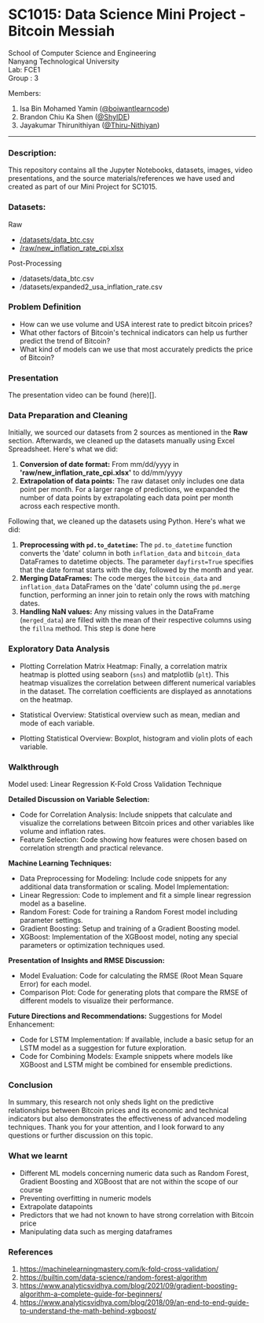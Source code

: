 # SC1015: Data Science Mini Project - Bitcoin Messiah

School of Computer Science and Engineering \
Nanyang Technological University \
Lab: FCE1 \
Group : 3

Members: 
1. Isa Bin Mohamed Yamin ([@boiwantlearncode](https://github.com/boiwantlearncode))
2. Brandon Chiu Ka Shen ([@ShyIDE](https://github.com/ShyIDE))
3. Jayakumar Thirunithiyan ([@Thiru-Nithiyan](https://github.com/Thiru-Nithiyan))

---
### Description:
This repository contains all the Jupyter Notebooks, datasets, images, video presentations, and the source materials/references we have used and created as part of our Mini Project for SC1015. 

### Datasets:
Raw
- [/datasets/data_btc.csv](https://huggingface.co/datasets/gauss314/bitcoin_daily)
- [/raw/new_inflation_rate_cpi.xlsx](https://www.usinflationcalculator.com/inflation/current-inflation-rates/)

Post-Processing
- /datasets/data_btc.csv
- /datasets/expanded2_usa_inflation_rate.csv

### Problem Definition
- How can we use volume and USA interest rate to predict bitcoin prices?
- What other factors of Bitcoin's technical indicators can help us further predict the trend of Bitcoin?
- What kind of models can we use that most accurately predicts the price of Bitcoin?

### Presentation
The presentation video can be found (here)[].

### Data Preparation and Cleaning

Initially, we sourced our datasets from 2 sources as mentioned in the **Raw** section.
Afterwards, we cleaned up the datasets manually using Excel Spreadsheet. Here's what we did:
1. **Conversion of date format:** From mm/dd/yyyy in **'raw/new_inflation_rate_cpi.xlsx'** to dd/mm/yyyy
2. **Extrapolation of data points:** The raw dataset only includes one data point per month. For a larger range of predictions, we expanded the number of data points by extrapolating each data point per month across each respective month.

Following that, we cleaned up the datasets using Python. Here's what we did:
1. **Preprocessing with `pd.to_datetime`:** The `pd.to_datetime` function converts the 'date' column in both `inflation_data` and `bitcoin_data` DataFrames to datetime objects. The parameter `dayfirst=True` specifies that the date format starts with the day, followed by the month and year.
2. **Merging DataFrames:** The code merges the `bitcoin_data` and `inflation_data` DataFrames on the 'date' column using the `pd.merge` function, performing an inner join to retain only the rows with matching dates.
3. **Handling NaN values:** Any missing values in the DataFrame (`merged_data`) are filled with the mean of their respective columns using the `fillna` method. This step is done here

### Exploratory Data Analysis

- Plotting Correlation Matrix Heatmap: Finally, a correlation matrix heatmap is plotted using seaborn (`sns`) and matplotlib (`plt`). This heatmap visualizes the correlation between different numerical variables in the dataset. The correlation coefficients are displayed as annotations on the heatmap.

- Statistical Overview: Statistical overview such as mean, median and mode of each variable.

- Plotting Statistical Overview: Boxplot, histogram and violin plots of each variable.

### Walkthrough

Model used: Linear Regression K-Fold Cross Validation Technique

**Detailed Discussion on Variable Selection:**
- Code for Correlation Analysis: Include snippets that calculate and visualize the correlations between Bitcoin prices and other variables like volume and inflation rates. 
- Feature Selection: Code showing how features were chosen based on correlation strength and practical relevance. 

**Machine Learning Techniques:**
- Data Preprocessing for Modeling: Include code snippets for any additional data transformation or scaling. 
Model Implementation: 
- Linear Regression: Code to implement and fit a simple linear regression model as a baseline. 
- Random Forest: Code for training a Random Forest model including parameter settings. 
- Gradient Boosting: Setup and training of a Gradient Boosting model. 
- XGBoost: Implementation of the XGBoost model, noting any special parameters or optimization techniques used. 

**Presentation of Insights and RMSE Discussion:**
- Model Evaluation: Code for calculating the RMSE (Root Mean Square Error) for each model. 
- Comparison Plot: Code for generating plots that compare the RMSE of different models to visualize their performance. 

**Future Directions and Recommendations:**
Suggestions for Model Enhancement: 
- Code for LSTM Implementation: If available, include a basic setup for an LSTM model as a suggestion for future exploration. 
- Code for Combining Models: Example snippets where models like XGBoost and LSTM might be combined for ensemble predictions.

### Conclusion

In summary, this research not only sheds light on the predictive relationships between Bitcoin prices and its economic and technical indicators but also demonstrates the effectiveness of advanced modeling techniques. Thank you for your attention, and I look forward to any questions or further discussion on this topic.

### What we learnt

- Different ML models concerning numeric data such as Random Forest, Gradient Boosting and XGBoost that are not within the scope of our course
- Preventing overfitting in numeric models
- Extrapolate datapoints
- Predictors that we had not known to have strong correlation with Bitcoin price
- Manipulating data such as merging dataframes

### References
1. https://machinelearningmastery.com/k-fold-cross-validation/
2. https://builtin.com/data-science/random-forest-algorithm
3. https://www.analyticsvidhya.com/blog/2021/09/gradient-boosting-algorithm-a-complete-guide-for-beginners/
4. https://www.analyticsvidhya.com/blog/2018/09/an-end-to-end-guide-to-understand-the-math-behind-xgboost/

